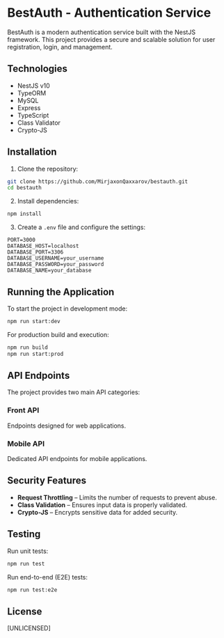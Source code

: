# BestAuth - Authentication Service

BestAuth is a modern authentication service built with the NestJS framework. This project provides a secure and scalable solution for user registration, login, and management.

## Technologies

- NestJS v10  
- TypeORM  
- MySQL  
- Express  
- TypeScript  
- Class Validator  
- Crypto-JS  

## Installation

1. Clone the repository:  
```bash
git clone https://github.com/MirjaxonQaxxarov/bestauth.git
cd bestauth
```

2. Install dependencies:  
```bash
npm install
```

3. Create a `.env` file and configure the settings:  
```env
PORT=3000
DATABASE_HOST=localhost
DATABASE_PORT=3306
DATABASE_USERNAME=your_username
DATABASE_PASSWORD=your_password
DATABASE_NAME=your_database
```

## Running the Application

To start the project in development mode:  
```bash
npm run start:dev
```

For production build and execution:  
```bash
npm run build
npm run start:prod
```

## API Endpoints

The project provides two main API categories:

### Front API  
Endpoints designed for web applications.  

### Mobile API  
Dedicated API endpoints for mobile applications.  

## Security Features

- **Request Throttling** – Limits the number of requests to prevent abuse.  
- **Class Validation** – Ensures input data is properly validated.  
- **Crypto-JS** – Encrypts sensitive data for added security.  

## Testing

Run unit tests:  
```bash
npm run test
```

Run end-to-end (E2E) tests:  
```bash
npm run test:e2e
```

## License  

[UNLICENSED]  

